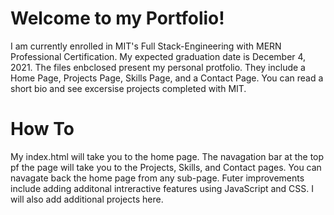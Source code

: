 <h1>Welcome to my Portfolio!</h1>

I am currently enrolled in MIT's Full Stack-Engineering with MERN Professional Certification. My expected graduation date is December 4, 2021. The files enbclosed present my personal protfolio. They include a Home Page, Projects Page, Skills Page, and a Contact Page. You can read a short bio and see excersise projects completed with MIT.

<h1>How To</h1>
My index.html will take you to the home page. The navagation bar at the top pf the page will take you to the Projects, Skills, and Contact pages. You can navagate back the home page from any sub-page. Futer improvements include adding additonal intreractive features using JavaScript and CSS. I will also add additional projects here. 
